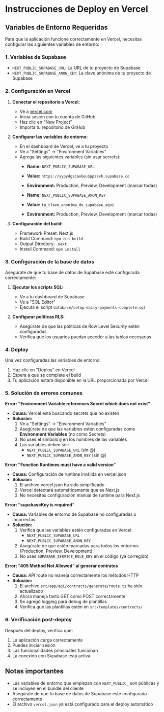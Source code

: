 # Instrucciones de Deploy en Vercel

## Variables de Entorno Requeridas

Para que la aplicación funcione correctamente en Vercel, necesitas configurar las siguientes variables de entorno:

### 1. Variables de Supabase
- `NEXT_PUBLIC_SUPABASE_URL`: La URL de tu proyecto de Supabase
- `NEXT_PUBLIC_SUPABASE_ANON_KEY`: La clave anónima de tu proyecto de Supabase

### 2. Configuración en Vercel

1. **Conectar el repositorio a Vercel:**
   - Ve a [vercel.com](https://vercel.com)
   - Inicia sesión con tu cuenta de GitHub
   - Haz clic en "New Project"
   - Importa tu repositorio de GitHub

2. **Configurar las variables de entorno:**
   - En el dashboard de Vercel, ve a tu proyecto
   - Ve a "Settings" → "Environment Variables"
   - Agrega las siguientes variables (sin usar secrets):
     - **Name:** `NEXT_PUBLIC_SUPABASE_URL`
     - **Value:** `https://yypydgzcavbeubppzsvh.supabase.co`
     - **Environment:** Production, Preview, Development (marcar todas)
     
     - **Name:** `NEXT_PUBLIC_SUPABASE_ANON_KEY`
     - **Value:** `tu_clave_anonima_de_supabase_aqui`
     - **Environment:** Production, Preview, Development (marcar todas)

3. **Configuración del build:**
   - Framework Preset: Next.js
   - Build Command: `npm run build`
   - Output Directory: `.next`
   - Install Command: `npm install`

### 3. Configuración de la base de datos

Asegúrate de que tu base de datos de Supabase esté configurada correctamente:

1. **Ejecutar los scripts SQL:**
   - Ve a tu dashboard de Supabase
   - Ve a "SQL Editor"
   - Ejecuta el script `database/setup-daily-payments-complete.sql`

2. **Configurar políticas RLS:**
   - Asegúrate de que las políticas de Row Level Security estén configuradas
   - Verifica que los usuarios puedan acceder a las tablas necesarias

### 4. Deploy

Una vez configuradas las variables de entorno:

1. Haz clic en "Deploy" en Vercel
2. Espera a que se complete el build
3. Tu aplicación estará disponible en la URL proporcionada por Vercel

### 5. Solución de errores comunes

**Error: "Environment Variable references Secret which does not exist"**
- **Causa:** Vercel está buscando secrets que no existen
- **Solución:** 
  1. Ve a "Settings" → "Environment Variables"
  2. Asegúrate de que las variables estén configuradas como **Environment Variables** (no como Secrets)
  3. No uses el símbolo `@` en los nombres de las variables
  4. Las variables deben ser:
     - `NEXT_PUBLIC_SUPABASE_URL` (sin @)
     - `NEXT_PUBLIC_SUPABASE_ANON_KEY` (sin @)

**Error: "Function Runtimes must have a valid version"**
- **Causa:** Configuración de runtime inválida en vercel.json
- **Solución:** 
  1. El archivo vercel.json ha sido simplificado
  2. Vercel detectará automáticamente que es Next.js
  3. No necesitas configuración manual de runtime para Next.js

**Error: "supabaseKey is required"**
- **Causa:** Variables de entorno de Supabase no configuradas o incorrectas
- **Solución:** 
  1. Verifica que las variables estén configuradas en Vercel:
     - `NEXT_PUBLIC_SUPABASE_URL`
     - `NEXT_PUBLIC_SUPABASE_ANON_KEY`
  2. Asegúrate de que estén marcadas para todos los entornos (Production, Preview, Development)
  3. No uses `SUPABASE_SERVICE_ROLE_KEY` en el código (ya corregido)

**Error: "405 Method Not Allowed" al generar contratos**
- **Causa:** API route no maneja correctamente los métodos HTTP
- **Solución:** 
  1. El archivo `src/app/api/contracts/generate/route.ts` ha sido actualizado
  2. Ahora maneja tanto GET como POST correctamente
  3. Se agregó logging para debug de plantillas
  4. Verifica que las plantillas estén en `src/templates/contracts/`

### 6. Verificación post-deploy

Después del deploy, verifica que:

1. La aplicación carga correctamente
2. Puedes iniciar sesión
3. Las funcionalidades principales funcionan
4. La conexión con Supabase está activa

## Notas importantes

- Las variables de entorno que empiezan con `NEXT_PUBLIC_` son públicas y se incluyen en el bundle del cliente
- Asegúrate de que tu base de datos de Supabase esté configurada correctamente
- El archivo `vercel.json` ya está configurado para el deploy automático

